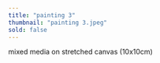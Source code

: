 ```yaml
---
title: "painting 3"
thumbnail: "painting 3.jpeg"
sold: false
---
```

mixed media on stretched canvas (10x10cm) 
